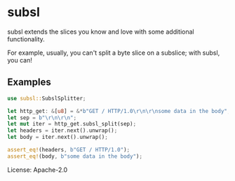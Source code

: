 # subsl

subsl extends the slices you know and love with some additional
functionality.

For example, usually, you can't split a byte slice on a subslice;
with subsl, you can!

## Examples

```rust
use subsl::SubslSplitter;

let http_get: &[u8] = &*b"GET / HTTP/1.0\r\n\r\nsome data in the body";
let sep = b"\r\n\r\n";
let mut iter = http_get.subsl_split(sep);
let headers = iter.next().unwrap();
let body = iter.next().unwrap();

assert_eq!(headers, b"GET / HTTP/1.0");
assert_eq!(body, b"some data in the body");
```

License: Apache-2.0
